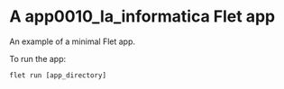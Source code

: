 # A app0010_la_informatica Flet app

An example of a minimal Flet app.

To run the app:

```
flet run [app_directory]
```